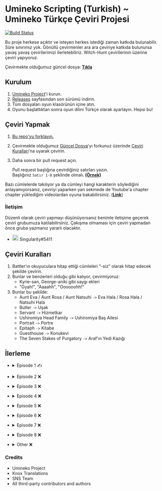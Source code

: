 [guncel-dosya]: ../../tree/master/story/ep1/tr/umi1_1.txt

# Umineko Scripting (Turkish) ~ Umineko Türkçe Çeviri Projesi

[![Build Status](../../workflows/CI/badge.svg)](../../actions)

Bu proje herkese açıktır ve isteyen herkes istediği zaman katkıda bulunabilir. Süre sınırımız yok. Gönüllü çevirmenler ara ara çeviriye katkıda bulunursa yavaş yavaş çevirilerimizi ilerletebiliriz. Witch-Hunt çevirilerinin üzerine çeviri yapıyoruz.

Çevirmekte olduğumuz güncel dosya: [**Tıkla**][guncel-dosya]

## Kurulum

1. [Umineko Project](https://umineko-project.org/en/)'i kurun.
2. [Releases](../..//releases) sayfasından son sürümü indirin.
3. Tüm dosyaları oyun klasörünün içine atın.
4. Oyunu başlattıktan sonra oyun dilini Türkçe olarak ayarlayın. Hepsi bu!

## Çeviri Yapmak
1. [Bu repo'yu forklayın.](https://github.com/Singulariity/umineko-scripting-tr/fork)
2. Çevirmekte olduğumuz [Güncel Dosya][guncel-dosya]'yı forkunuz üzerinde [Çeviri Kuralları](#çeviri-kuralları)'na uyarak çevirin.
3. Daha sonra bir pull request açın.

   Pull request başlığına çevirdiğiniz satırları yazın.  
   Başlığınız `Satır 1-8` şeklinde olmalı. [**(Örnek)**](https://i.imgur.com/au1UqRk.png)

Bazı cümlelerde takılıyor ya da cümleyi hangi karakterin söylediğini anlayamıyorsanız, çeviriyi yaparken yan sekmede de Youtube'a chapter chapter yüklediğim videolardan oyuna bakabilirsiniz. [(**Link**)](https://youtube.com/playlist?list=PLOxBDkucq83mp2JX42XQ_5n02-WNax7-H)

### İletişim
Düzenli olarak çeviri yapmayı düşünüyorsanız benimle iletişime geçerek çeviri grubumuza katılabilirsiniz. Çakışma olmaması için çeviri yapmadan önce gruba yazmanız yararlı olacaktır.
- <img src="https://i.imgur.com/62IuQAp.png" width=20 title="Discord" />  Singularity#5411

## Çeviri Kuralları

1. Battler'ın okuyuculara hitap ettiği cümleleri "-siz" olarak hitap edecek şekilde çevirin.
2. Bunlar ve benzerleri olduğu gibi kalıyor, çevirmiyoruz:
   * Kyrie-san, George-aniki gibi saygı ekleri
   * "Gyah!", "Aaaahh", "Oooooohh!"
3. Bunlar bu şekilde:
   * Aunt Eva / Aunt Rosa / Aunt Natsuhi `->` Eva Hala / Rosa Hala / Natsuhi Hala
   * Butler `->` Uşak
   * Servant `->` Hizmetkar
   * Ushiromiya Head Family `->` Ushiromiya Baş Ailesi
   * Portrait `->` Portre
   * Epitaph `->` Kitabe
   * Guesthouse `->` Konukevi
   * The Seven Stakes of Purgatory `->` Araf'ın Yedi Kazığı

## İlerleme
* <details>
  <summary>Episode 1 ✍️</summary>

   * Story
      * [Chapter 0](../../tree/master/story/ep1/tr/umi1_op.txt) ✅
      * [Chapter 1](../../tree/master/story/ep1/tr/umi1_1.txt) `<- Burdayız`
      * [Chapter 2](../../tree/master/story/ep1/tr/umi1_2.txt) ❌
      * [Chapter 3](../../tree/master/story/ep1/tr/umi1_3.txt) ❌
      * [Chapter 4](../../tree/master/story/ep1/tr/umi1_4.txt) ❌
      * [Chapter 5](../../tree/master/story/ep1/tr/umi1_5.txt) ❌
      * [Chapter 6](../../tree/master/story/ep1/tr/umi1_6.txt) ❌
      * [Chapter 7](../../tree/master/story/ep1/tr/umi1_7.txt) ❌
      * [Chapter 8](../../tree/master/story/ep1/tr/umi1_8.txt) ❌
      * [Chapter 9](../../tree/master/story/ep1/tr/umi1_9.txt) ❌
      * [Chapter 10](../../tree/master/story/ep1/tr/umi1_10.txt) ❌
      * [Chapter 11](../../tree/master/story/ep1/tr/umi1_11.txt) ❌
      * [Chapter 12](../../tree/master/story/ep1/tr/umi1_12.txt) ❌
      * [Chapter 13](../../tree/master/story/ep1/tr/umi1_13.txt) ❌
      * [Chapter 14](../../tree/master/story/ep1/tr/umi1_14.txt) ❌
      * [Chapter 15](../../tree/master/story/ep1/tr/umi1_15.txt) ❌
      * [Chapter 16](../../tree/master/story/ep1/tr/umi1_16.txt) ❌
      * [Chapter 17](../../tree/master/story/ep1/tr/umi1_17.txt) ❌
      * [Chapter 18](../../tree/master/story/ep1/tr/umi1_18.txt) ❌
      * [Chapter 19](../../tree/master/story/ep1/tr/umi1_19.txt) ❌
   * Other
      * [Tips Titles](../../tree/master/script/tr/menu.txt#L2) ✅
      * [Tips Texts](../../tree/master/script/tr/menu.txt#L296) ❌
      * [Grimoire Titles](../../tree/master/script/tr/menu.txt#L57) ❌
      * [Grimoire Texts](../../tree/master/script/tr/menu.txt#L349) ❌
      * [Save/Load Menu](../../tree/master/script/tr/menu.txt#L829) ✅
      * [Chapter Names](../../tree/master/script/tr/menu.txt#L485) ✅
      * [Characters Menu](../../tree/master/script/tr/menu.txt#L1030) ❌
</details>

* <details>
  <summary>Episode 2 ❌</summary>

   * Story
      * Chapter 0 ❌
      * Chapter 1 ❌
      * Chapter 2 ❌
      * Chapter 3 ❌
      * Chapter 4 ❌
      * Chapter 5 ❌
      * Chapter 6 ❌
      * Chapter 7 ❌
      * Chapter 8 ❌
      * Chapter 9 ❌
      * Chapter 10 ❌
      * Chapter 11 ❌
      * Chapter 12 ❌
      * Chapter 13 ❌
      * Chapter 14 ❌
      * Chapter 15 ❌
      * Chapter 16 ❌
      * Chapter 17 ❌
      * Chapter 18 ❌
      * Chapter 19 ❌
      * Chapter 20 ❌
   * Other
      * [Tips Titles](../../tree/master/script/tr/menu.txt#L11) ✅
      * [Tips Texts](../../tree/master/script/tr/menu.txt#L305) ❌
      * [Grimoire Titles](../../tree/master/script/tr/menu.txt#L69) ❌
      * [Grimoire Texts](../../tree/master/script/tr/menu.txt#L362) ❌
      * [Save/Load Menu](../../tree/master/script/tr/menu.txt#L851) ❌
      * [Chapter Names](../../tree/master/script/tr/menu.txt#L522) ❌
      * [Characters Menu](../../tree/master/script/tr/menu.txt#L1073) ❌
</details>

* <details>
  <summary>Episode 3 ❌</summary>

   * Story
      * Chapter 0 ❌
      * Chapter 1 ❌
      * Chapter 2 ❌
      * Chapter 3 ❌
      * Chapter 4 ❌
      * Chapter 5 ❌
      * Chapter 6 ❌
      * Chapter 7 ❌
      * Chapter 8 ❌
      * Chapter 9 ❌
      * Chapter 10 ❌
      * Chapter 11 ❌
      * Chapter 12 ❌
      * Chapter 13 ❌
      * Chapter 14 ❌
      * Chapter 15 ❌
      * Chapter 16 ❌
      * Chapter 17 ❌
      * Chapter 18 ❌
      * Chapter 19 ❌
      * Chapter 20 ❌
   * Other
      * [Tips Titles](../../tree/master/script/tr/menu.txt#L20) ❌
      * [Tips Texts](../../tree/master/script/tr/menu.txt#L314) ❌
      * [Grimoire Titles](../../tree/master/script/tr/menu.txt#L81) ❌
      * [Grimoire Texts](../../tree/master/script/tr/menu.txt#L374) ❌
      * [Save/Load Menu](../../tree/master/script/tr/menu.txt#L873) ❌
      * [Chapter Names](../../tree/master/script/tr/menu.txt#L561) ❌
      * [Characters Menu](../../tree/master/script/tr/menu.txt#L1133) ❌
</details>

* <details>
  <summary>Episode 4 ❌</summary>

   * Story
      * Chapter 0 ❌
      * Chapter 1 ❌
      * Chapter 2 ❌
      * Chapter 3 ❌
      * Chapter 4 ❌
      * Chapter 5 ❌
      * Chapter 6 ❌
      * Chapter 7 ❌
      * Chapter 8 ❌
      * Chapter 9 ❌
      * Chapter 10 ❌
      * Chapter 11 ❌
      * Chapter 12 ❌
      * Chapter 13 ❌
      * Chapter 14 ❌
      * Chapter 15 ❌
      * Chapter 16 ❌
      * Chapter 17 ❌
      * Chapter 18 ❌
      * Chapter 19 ❌
      * Chapter 20 ❌
      * Chapter 21 ❌
   * Other
      * [Tips Titles](../../tree/master/script/tr/menu.txt#L28) ❌
      * [Tips Texts](../../tree/master/script/tr/menu.txt#L322) ❌
      * [Grimoire Titles](../../tree/master/script/tr/menu.txt#L93) ❌
      * [Grimoire Texts](../../tree/master/script/tr/menu.txt#L386) ❌
      * [Save/Load Menu](../../tree/master/script/tr/menu.txt#L895) ❌
      * [Chapter Names](../../tree/master/script/tr/menu.txt#L600) ❌
      * [Characters Menu](../../tree/master/script/tr/menu.txt#L1191) ❌
</details>

* <details>
  <summary>Episode 5 ❌</summary>

   * Story
      * Chapter 0 ❌
      * Chapter 1 ❌
      * Chapter 2 ❌
      * Chapter 3 ❌
      * Chapter 4 ❌
      * Chapter 5 ❌
      * Chapter 6 ❌
      * Chapter 7 ❌
      * Chapter 8 ❌
      * Chapter 9 ❌
      * Chapter 10 ❌
      * Chapter 11 ❌
      * Chapter 12 ❌
      * Chapter 13 ❌
      * Chapter 14 ❌
      * Chapter 15 ❌
      * Chapter 16 ❌
      * Chapter 17 ❌
   * Other
      * [Tips Titles](../../tree/master/script/tr/menu.txt#L38) ❌
      * [Tips Texts](../../tree/master/script/tr/menu.txt#L331) ❌
      * [Grimoire Titles](../../tree/master/script/tr/menu.txt#L105) ❌
      * [Grimoire Texts](../../tree/master/script/tr/menu.txt#L398) ❌
      * [Save/Load Menu](../../tree/master/script/tr/menu.txt#L918) ❌
      * [Chapter Names](../../tree/master/script/tr/menu.txt#L641) ❌
      * [Characters Menu](../../tree/master/script/tr/menu.txt#L1279) ❌
</details>

* <details>
  <summary>Episode 6 ❌</summary>

   * Story
      * Chapter 0 ❌
      * Chapter 1 ❌
      * Chapter 2 ❌
      * Chapter 3 ❌
      * Chapter 4 ❌
      * Chapter 5 ❌
      * Chapter 6 ❌
      * Chapter 7 ❌
      * Chapter 8 ❌
      * Chapter 9 ❌
      * Chapter 10 ❌
      * Chapter 11 ❌
      * Chapter 12 ❌
      * Chapter 13 ❌
      * Chapter 14 ❌
      * Chapter 15 ❌
      * Chapter 16 ❌
      * Chapter 17 ❌
      * Chapter 18 ❌
      * Chapter 19 ❌
      * Chapter 20 ❌
   * Other
      * [Tips Titles](../../tree/master/script/tr/menu.txt#L44) ❌
      * [Tips Texts](../../tree/master/script/tr/menu.txt#L337) ❌
      * [Grimoire Titles](../../tree/master/script/tr/menu.txt#L117) ❌
      * [Grimoire Texts](../../tree/master/script/tr/menu.txt#L410) ❌
      * [Save/Load Menu](../../tree/master/script/tr/menu.txt#L937) ❌
      * [Chapter Names](../../tree/master/script/tr/menu.txt#L674) ❌
      * [Characters Menu](../../tree/master/script/tr/menu.txt#L1332) ❌
</details>

* <details>
  <summary>Episode 7 ❌</summary>

   * Story
      * Chapter 0 ❌
      * Chapter 1 ❌
      * Chapter 2 ❌
      * Chapter 3 ❌
      * Chapter 4 ❌
      * Chapter 5 ❌
      * Chapter 6 ❌
      * Chapter 7 ❌
      * Chapter 8 ❌
      * Chapter 9 ❌
      * Chapter 10 ❌
      * Chapter 11 ❌
      * Chapter 12 ❌
      * Chapter 13 ❌
      * Chapter 14 ❌
      * Chapter 15 ❌
      * Chapter 16 ❌
      * Chapter 17 ❌
      * Chapter 18 ❌
      * Chapter 19 ❌
      * Chapter 20 ❌
   * Other
      * [Tips Titles](../../tree/master/script/tr/menu.txt#L48) ❌
      * [Tips Texts](../../tree/master/script/tr/menu.txt#L341) ❌
      * [Grimoire Titles](../../tree/master/script/tr/menu.txt#L129) ❌
      * [Grimoire Texts](../../tree/master/script/tr/menu.txt#L423) ❌
      * [Save/Load Menu](../../tree/master/script/tr/menu.txt#L959) ❌
      * [Chapter Names](../../tree/master/script/tr/menu.txt#L713) ❌
      * [Characters Menu](../../tree/master/script/tr/menu.txt#L1402) ❌
</details>

* <details>
  <summary>Episode 8 ❌</summary>

   * Story
      * Chapter 0 ❌
      * Chapter 1 ❌
      * Chapter 2 ❌
      * Chapter 3 ❌
      * Chapter 4 ❌
      * Chapter 5 ❌
      * Chapter 6 ❌
      * Chapter 7 ❌
      * Chapter 8 ❌
      * Chapter 9 ❌
      * Chapter 10 ❌
      * Chapter 11 ❌
      * Chapter 12 ❌
      * Chapter 13 ❌
      * Chapter 14 ❌
      * Chapter 15 ❌
      * Chapter 16 ❌
      * Chapter 17 ❌
      * Chapter 18 ❌
   * Other
      * [Tips Titles](../../tree/master/script/tr/menu.txt#L51) ❌
      * [Tips Texts](../../tree/master/script/tr/menu.txt#L344) ❌
      * [Grimoire Titles](../../tree/master/script/tr/menu.txt#L141) ❌
      * [Grimoire Texts](../../tree/master/script/tr/menu.txt#L435) ❌
      * [Save/Load Menu](../../tree/master/script/tr/menu.txt#L981) ❌
      * [Chapter Names](../../tree/master/script/tr/menu.txt#L752) ❌
      * [Characters Menu](../../tree/master/script/tr/menu.txt#L1442) ❌
</details>

* <details>
  <summary>Other ❌</summary>

   * [credits.txt](../../tree/master/script/tr/credits.txt) ❌
   * [header.txt](../../tree/master/script/tr/header.txt) ❌
   * [menu.txt](../../tree/master/script/tr/menu.txt) ❌
   * Omake ❌
     * Omake 1 ❌
     * Omake 2 ❌
     * Omake 3 ❌
     * Omake 4 ❌
     * Omake 5 ❌
     * Omake 6 ❌
     * Omake 7 ❌
     * Omake 8 ❌
     * Omake 9 ❌
</details>

### Credits
- Umineko Project
- Knox Translations
- SNS Team
- All third-party contributors and authors
